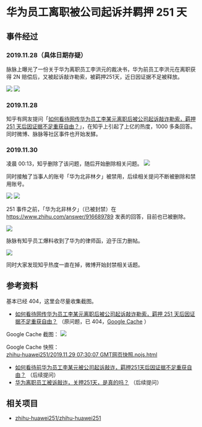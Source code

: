 # 华为员工离职被公司起诉并羁押 251 天
## 事件经过
### 2019.11.28（具体日期存疑）
脉脉上曝光了一份关于华为离职员工李洪元的裁决书，华为前员工李洪元在离职获得 2N 赔偿后，又被起诉敲诈勒索，被羁押251天，近日因证据不足被释放。

![](./images/maimai-1.jpg)
![](./images/maimai-2.png)

### 2019.11.28
知乎有网友提问「[如何看待网传华为员工李某元离职后被公司起诉敲诈勒索，羁押 251 天后因证据不足重获自由？](https://www.zhihu.com/question/358237309)」，在知乎上引起了上亿的热度，1000 多条回答。  
同时微博、脉脉等社区事件也开始发酵。

### 2019.11.30
凌晨 00:13，知乎删除了该问题，随后开始删除相关问题。
![](./images/zhihu-2.png)

同时接触了当事人的账号「华为北非林夕」被禁用，后续相关提问不断被删除和禁用账号。  

![](./images/zhihu-4.jpg)
![](./images/zhihu-1.png)

251 事件之前，「华为北非林夕」（已被封禁）在 https://www.zhihu.com/answer/916689789 发表的回答，目前也已被删除。

![](./images/zhihu-3.jpg)

脉脉有知乎员工爆料收到了华为的律师函，迫于压力删帖。

![](./images/maimai-3.jpg)

同时大家发现知乎热度一直在掉，微博开始封禁相关话题。

## 参考资料
基本已经 404，这里会尽量收集截图。
- [如何看待网传华为员工李某元离职后被公司起诉敲诈勒索，羁押 251 天后因证据不足重获自由？](https://www.zhihu.com/question/358237309) （原问题，已 404，[Google Cache](http://webcache.googleusercontent.com/search?q=cache:u4RKmqAWRJwJ:https://www.zhihu.com/question/358237309&hl=en&strip=1&vwsrc=0) ）

Google Cache 截图：
![](./images/google-cache-1.png)

Google Cache 快照：  
[zhihu-huawei251/2019.11.29 07:30:07 GMT网页快照.nojs.html](https://github.com/zhihu-huawei251/zhihu-huawei251/blob/master/2019.11.29%2007:30:07%20GMT%E7%BD%91%E9%A1%B5%E5%BF%AB%E7%85%A7.nojs.html)

- [如何看待前华为员工李某元被公司起诉敲诈，羁押251天后因证据不足重获自由？](https://www.zhihu.com/question/358526205/) （后续提问）
- [华为离职员工被诉敲诈，关押251天，是真的吗？](https://www.zhihu.com/question/358572396) （后续提问）

## 相关项目
- [zhihu-huawei251/zhihu-huawei251](https://github.com/zhihu-huawei251/zhihu-huawei251)
